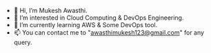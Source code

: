 - 👋 Hi, I’m Mukesh Awasthi.
- 👀 I’m interested in Cloud Computing & DevOps Engineering.
- 🌱 I’m currently learning AWS & Some DevOps tool.
- 📫 You can contact me to "awasthimukesh123@gmail.com" for any query.

<!---
mukes137/mukes137 is a ✨ special ✨ repository because its `README.md` (this file) appears on your GitHub profile.
You can click the Preview link to take a look at your changes.
--->
